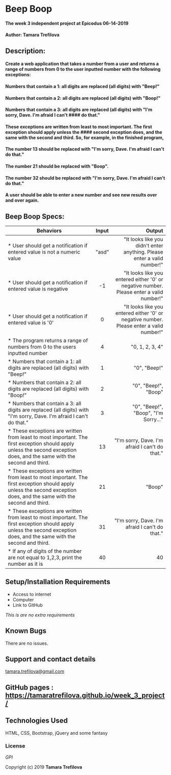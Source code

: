 
# Beep Boop

#### The week 3 independent project at Epicodus 06-14-2019

#### Author: Tamara Trefilova


## Description:

#### Create a web application that takes a number from a user and returns a range of numbers from 0 to the user inputted number with the following exceptions:

#### Numbers that contain a 1: all digits are replaced (all digits) with "Beep!"
#### Numbers that contain a 2: all digits are replaced (all digits) with "Boop!"
#### Numbers that contain a 3: all digits are replaced (all digits) with "I'm sorry, Dave. I'm afraid I can't #### do that."
#### These exceptions are written from least to most important. The first exception should apply unless the #### second exception does, and the same with the second and third. So, for example, in the finished program,

#### The number 13 should be replaced with "I'm sorry, Dave. I'm afraid I can't do that."
#### The number 21 should be replaced with "Boop".
#### The number 32 should be replaced with "I'm sorry, Dave. I'm afraid I can't do that."
#### A user should be able to enter a new number and see new results over and over again.
## Beep Boop Specs:

| Behaviors       | Input           | Output      |
| ------------- |:-----------------:| -----------:|
| * User should get a notification if entered value is not a numeric value   | "asd"  | "It looks like you didn't enter anything. Please enter a valid number!"  |
| * User should get a notification if entered value is negative   | -1   | "It looks like you entered either '0' or negative number. Please enter a valid number!"   |
| * User should get a notification if entered value is '0'  | 0   | "It looks like you entered either '0' or negative number. Please enter a valid number!"   |
| * The program returns a range of numbers from 0 to the users inputted number   | 4    | "0, 1, 2, 3, 4"    |
| * Numbers that contain a 1: all digits are replaced (all digits) with "Beep!"    | 1     | "0", "Beep!"    |
| * Numbers that contain a 2: all digits are replaced (all digits) with "Boop!"     | 2  | "0", "Beep!", "Boop"   |
| * Numbers that contain a 3: all digits are replaced (all digits) with "I'm sorry, Dave. I'm afraid I can't do that."     | 3   | "0", "Beep!", "Boop", "I'm Sorry..."      |
| * These exceptions are written from least to most important. The first exception should apply unless the second exception does, and the same with the second and third.     | 13    | "I'm sorry, Dave. I'm afraid I can't do that."      |
| * These exceptions are written from least to most important. The first exception should apply unless the second exception does, and the same with the second and third.    | 21   | "Boop"      |
| * These exceptions are written from least to most important. The first exception should apply unless the second exception does, and the same with the second and third.    | 31       |"I'm sorry, Dave. I'm afraid I can't do that." |
 | * If any of digits of the number are not equal to 1,2,3, print the number as it is    | 40       |40 |


## Setup/Installation Requirements

* Access to internet
* Computer
* Link to GitHub


_This is are no extra requirements_

## Known Bugs

There are no issues.

## Support and contact details

tamara.trefilova@gmail.com
## GitHub pages : https://tamaratrefilova.github.io/week_3_project/

## Technologies Used

HTML, CSS, Bootstrap, jQuery and some fantasy

### License

*GPI*

Copyright (c) 2019 **Tamara Trefilova**
